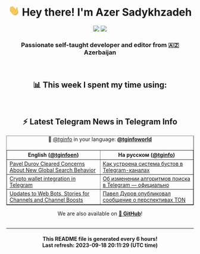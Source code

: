 <div align="center">
	<div>
		<h1>
      <img src="./assets/hi.gif" width="30px"> Hey there! I'm Azer Sadykhzadeh
    </h1>
    <img height="18" src="https://komarev.com/ghpvc/?username=sadykhzadeh&label=Views&color=2081c1&style=flat-square" />
		<a href="https://wakatime.com/Azer"> <img height="18" src="https://wakatime.com/badge/user/f80ae27a-c328-426f-a381-bc84136e2dd6.svg" /> </a>
    <h3>
      Passionate self-taught developer and editor from 🇦🇿 Azerbaijan
    </h3>
  </div>
  <br>

<h2>📊 This week I spent my time using:</h2>

<!--START_SECTION:waka-->
<!--END_SECTION:waka-->

<br>

<h2>⚡️ Latest Telegram News in Telegram Info</h2>
  <table border>
		<tr>
			<th width="50%">English (<a href="https://t.me/tginfoen">@tginfoen</a>)</th>
			<th>На русском (<a href="https://t.me/tginfo">@tginfo</a>)</th>
		</tr>
		<caption>🚩 <a href="https://t.me/tginfo">@tginfo</a> in your language: <a href="https://t.me/tginfoworld"><b>@tginfoworld</b></a><caption/>
  <tr><td><a href="https://t.me/tginfoen/1724">Pavel Durov Cleared Concerns About New Global Search Behavior</a></td>
    <td><a href="https://t.me/tginfo/3768">Как устроена система бустов в Telegram-каналах</a></td></tr><tr><td><a href="https://t.me/tginfoen/1723">Crypto wallet integration in Telegram</a></td>
    <td><a href="https://t.me/tginfo/3767">Об изменении алгоритмов поиска в Telegram — официально</a></td></tr><tr><td><a href="https://t.me/tginfoen/1722">Updates to Web Bots, Stories for Channels and Channel Boosts</a></td>
    <td><a href="https://t.me/tginfo/3766">Павел Дуров опубликовал сообщение о перспективах TON</a></td></tr>
</table>
We are also available on <a href="https://github.com/tginfo"><b>🐙 GitHub</b></a>!
</div>

<br>
<hr>
<h4 align="center">This README file is generated <b>every 6 hours</b>!</br>Last refresh: <b>2023-09-18 20:11:29 (UTC time)</b></h4>
